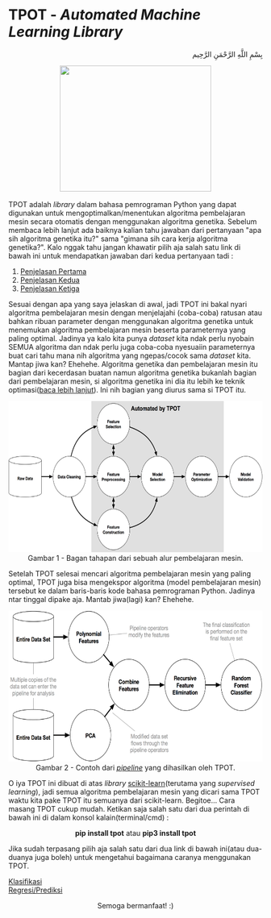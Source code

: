 # TPOT - <i>Automated Machine Learning Library</i> 

<p align="right">
بِسْمِ اللَّهِ الرَّحْمَنِ الرَّحِيم 
</p>
<p align="center"><img src="https://raw.githubusercontent.com/EpistasisLab/tpot/master/images/tpot-logo.jpg" height="250" width="300"/></p>

TPOT adalah <i>library</i> dalam bahasa pemrograman Python yang dapat digunakan untuk mengoptimalkan/menentukan algoritma pembelajaran mesin secara otomatis dengan menggunakan algoritma genetika. Sebelum membaca lebih lanjut ada baiknya kalian tahu jawaban dari pertanyaan "apa sih algoritma genetika itu?" sama "gimana sih cara kerja algoritma genetika?". Kalo nggak tahu jangan khawatir pilih aja salah satu link di bawah ini untuk mendapatkan jawaban dari kedua pertanyaan tadi :<br>
1. <a href="https://id.wikipedia.org/wiki/Algoritme_genetik">Penjelasan Pertama</a>
2. <a href="https://github.com/Rakhid16/Python-GA-TPOT/blob/master/Algoritma%20Genetika.pdf">Penjelasan Kedua</a>
3. <a href="https://www.youtube.com/watch?v=2mXcs-CNCB8">Penjelasan Ketiga</a>

Sesuai dengan apa yang saya jelaskan di awal, jadi TPOT ini bakal nyari algoritma pembelajaran mesin dengan menjelajahi (coba-coba) ratusan atau bahkan ribuan parameter dengan menggunakan algoritma genetika untuk menemukan algoritma pembelajaran mesin beserta parameternya yang paling optimal. Jadinya ya kalo kita punya <i>dataset</i> kita ndak perlu nyobain SEMUA algoritma dan ndak perlu juga coba-coba nyesuaiin parameternya buat cari tahu mana nih algoritma yang ngepas/cocok sama <i>dataset</i> kita. Mantap jiwa kan? Ehehehe. Algoritma genetika dan pembelajaran mesin itu bagian dari kecerdasan buatan namun algoritma genetika bukanlah bagian dari pembelajaran mesin, si algoritma genetika ini dia itu lebih ke teknik optimasi(<a href="https://en.wikipedia.org/wiki/Metaheuristic">baca lebih lanjut</a>). Ini nih bagian yang diurus sama si TPOT itu.
<p align="center"><img src="https://raw.githubusercontent.com/EpistasisLab/tpot/master/images/tpot-ml-pipeline.png" height="300" width="600"/><br>Gambar 1 - Bagan tahapan dari sebuah alur pembelajaran mesin.</p>

Setelah TPOT selesai mencari algoritma pembelajaran mesin yang paling optimal, TPOT juga bisa mengekspor algoritma (model pembelajaran mesin) tersebut ke dalam baris-baris kode bahasa pemrograman Python. Jadinya ntar tinggal dipake aja. Mantab jiwa(lagi) kan? Ehehehe.
<p align="center"><img src="https://raw.githubusercontent.com/EpistasisLab/tpot/master/images/tpot-pipeline-example.png" height="300" width="600"/><br>Gambar 2 - Contoh dari <a href="https://id.wikipedia.org/wiki/Pipeline"><i>pipeline</i></a> yang dihasilkan oleh TPOT.</p>

O iya TPOT ini dibuat di atas <i>library</i> <a href="https://scikit-learn.org/stable/supervised_learning.html#supervised-learning">scikit-learn</a>(terutama yang <i>supervised learning</i>), jadi semua algoritma pembelajaran mesin yang dicari sama TPOT waktu kita pake TPOT itu semuanya dari scikit-learn. Begitoe... Cara masang TPOT cukup mudah. Ketikan saja salah satu dari dua perintah di bawah ini di dalam konsol kalain(terminal/cmd) : 

<p align="center">
<b>pip install tpot</b> atau <b>pip3 install tpot</b>
</p>

Jika sudah terpasang pilih aja salah satu dari dua link di bawah ini(atau dua-duanya juga boleh) untuk mengetahui bagaimana caranya menggunakan TPOT.

<a href="#">Klasifikasi</a><br>
<a href="#">Regresi/Prediksi</a>

<p align="center">Semoga bermanfaat! :)</p>

